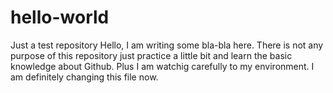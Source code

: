 # hello-world
Just a test repository
Hello,
I am writing some bla-bla here. There is not any purpose of this repository just practice a little bit and learn the basic knowledge about Github.
Plus I am watchig carefully to my environment.
I am definitely changing this file now.
